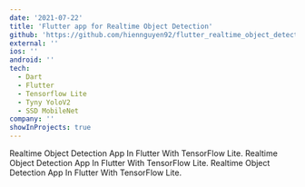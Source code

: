 ```yaml
---
date: '2021-07-22'
title: 'Flutter app for Realtime Object Detection'
github: 'https://github.com/hiennguyen92/flutter_realtime_object_detection'
external: ''
ios: ''
android: ''
tech:
  - Dart
  - Flutter
  - Tensorflow Lite
  - Tyny YoloV2
  - SSD MobileNet
company: ''
showInProjects: true
---
```


Realtime Object Detection App In Flutter With TensorFlow Lite.
Realtime Object Detection App In Flutter With TensorFlow Lite.
Realtime Object Detection App In Flutter With TensorFlow Lite.
